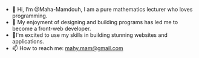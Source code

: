 - 👋 Hi, I’m @Maha-Mamdouh, I am a pure mathematics lecturer who loves programming.
- 👀 My enjoyment of designing and building programs has led me to become a front-web developer.
- 🌱I'm excited to use my skills in building stunning websites and applications. 
- 📫 How to reach me:  mahy.mam@gmail.com

<!---
Maha-Mamdouh/Maha-Mamdouh is a ✨ special ✨ repository because its `README.md` (this file) appears on your GitHub profile.
You can click the Preview link to take a look at your changes.
- 💞️ I’m looking to collaborate on ...

--->
